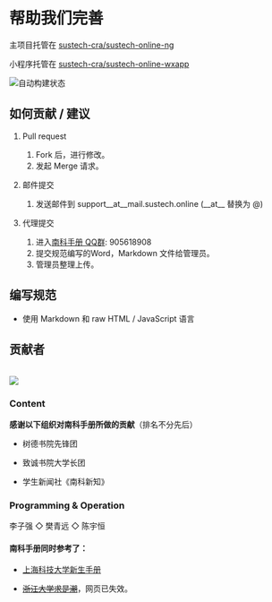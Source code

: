 # 帮助我们完善

主项目托管在 [sustech-cra/sustech-online-ng](https://github.com/sustech-cra/sustech-online-ng)

小程序托管在 [sustech-cra/sustech-online-wxapp](https://github.com/sustech-cra/sustech-online-wxapp)

![自动构建状态](https://github.com/SUSTC/sustech-online-ng/workflows/Build%20and%20Deploy/badge.svg)

## 如何贡献 / 建议

1. Pull request
    1. Fork 后，进行修改。
    2. 发起 Merge 请求。

2. 邮件提交
    1. 发送邮件到 support__at__mail.sustech.online (\_\_at\_\_ 替换为 @)

3. 代理提交
    1. 进入[南科手册 QQ群](https://jq.qq.com/?_wv=1027&k=5D8EgDF): 905618908
    2. 提交规范编写的Word，Markdown 文件给管理员。
    3. 管理员整理上传。

## 编写规范

* 使用 Markdown 和 raw HTML / JavaScript 语言

## 贡献者

<a href="https://github.com/sustc/sustech-online-ng/graphs/contributors">
  <br><img src="https://contributors-img.web.app/image?repo=sustc/sustech-online-ng" />
</a>

### Content

**感谢以下组织对南科手册所做的贡献**（排名不分先后）

- 树德书院先锋团

- 致诚书院大学长团
- 学生新闻社《南科新知》

### Programming & Operation

李子强 ◇ 樊青远 ◇ 陈宇恒

#### 南科手册同时参考了：

- [上海科技大学新生手册](https://fresh.geekpie.club/)

- [~~浙江大学求是潮~~](http://www.qsc.zju.edu.cn/freshman/)，网页已失效。
